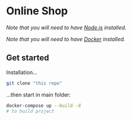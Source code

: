 # Online Shop

_Note that you will need to have [Node.js](https://nodejs.org) installed._

_Note that you will need to have [Docker](https://www.docker.com/) installed._

## Get started

Installation...

```bash
git clone "this repo"
```

...then start in main folder:

```bash
docker-compose up --build -d
# to build project
```
